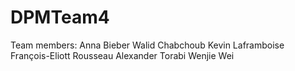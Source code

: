 # DPMTeam4
Team members:
Anna Bieber
Walid Chabchoub
Kevin Laframboise
François-Eliott Rousseau
Alexander Torabi
Wenjie Wei
